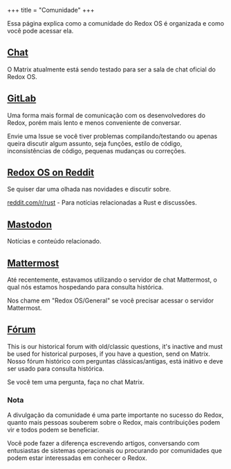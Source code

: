 +++
title = "Comunidade"
+++

Essa página explica como a comunidade do Redox OS é organizada e como você pode acessar ela.

<a id="chat"></a>
## [Chat](https://matrix.to/#/#redox:matrix.org)

O Matrix atualmente está sendo testado para ser a sala de chat oficial do Redox OS.

<a id="gitlab"></a>
## [GitLab](https://gitlab.redox-os.org/redox-os/redox)

Uma forma mais formal de comunicação com os desenvolvedores do Redox, porém mais lento e menos conveniente de conversar.

Envie uma Issue se você tiver problemas compilando/testando ou apenas queira discutir algum assunto, seja funções, estilo de código, inconsistências de código, pequenas mudanças ou correções.

<a id="reddit"></a>
## [Redox OS on Reddit](https://www.reddit.com/r/Redox/)

Se quiser dar uma olhada nas novidades e discutir sobre.

[reddit.com/r/rust](https://www.reddit.com/r/rust) - Para notícias relacionadas a Rust e discussões.

<a id="mastodon"></a>
## [Mastodon](https://fosstodon.org/@redox)

Notícias e conteúdo relacionado.

<a id="chat"></a>
## [Mattermost](https://chat.redox-os.org)

Até recentemente, estavamos utilizando o servidor de chat Mattermost, o qual nós estamos hospedando para consulta histórica.

Nos chame em "Redox OS/General" se você precisar acessar o servidor Mattermost.

<a id="forum"></a>
## [Fórum](https://discourse.redox-os.org/)

This is our historical forum with old/classic questions, it's inactive and must be used for historical purposes, if you have a question, send on Matrix.
Nosso fórum histórico com perguntas clássicas/antigas, está inátivo e deve ser usado para consulta histórica.

Se você tem uma pergunta, faça no chat Matrix.

<a id="nota"></a>
### Nota

A divulgação da comunidade é uma parte importante no sucesso do Redox, quanto mais pessoas souberem sobre o Redox, mais contribuições podem vir e todos podem se beneficiar.

Você pode fazer a diferença escrevendo artigos, conversando com entusiastas de sistemas operacionais ou procurando por comunidades que podem estar interessadas em conhecer o Redox.
